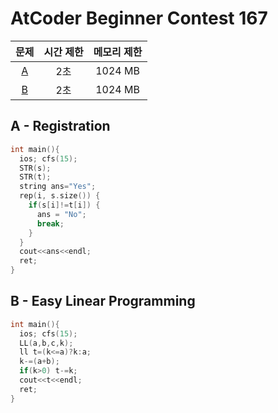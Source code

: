 # AtCoder Beginner Contest 167

| 문제| 시간 제한 | 메모리 제한 |
|:-:|:-:|:-:|
|[A](#A)|2초|1024 MB|
|[B](#B)|2초|1024 MB|

<div class="divider"></div>

## A - Registration <a id="A"></a>
```cpp
int main(){
  ios; cfs(15);
  STR(s);
  STR(t); 
  string ans="Yes";
  rep(i, s.size()) {
    if(s[i]!=t[i]) {
      ans = "No";
      break;
    }
  }
  cout<<ans<<endl;
  ret;
}
```

## B - Easy Linear Programming <a id="B"></a>
```cpp
int main(){
  ios; cfs(15);
  LL(a,b,c,k);
  ll t=(k<=a)?k:a;
  k-=(a+b);
  if(k>0) t-=k;
  cout<<t<<endl;
  ret;
}
```
